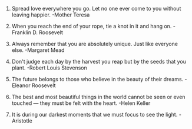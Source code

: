 1. Spread love everywhere you go. Let no one ever come to you without leaving happier. -Mother Teresa

2. When you reach the end of your rope, tie a knot in it and hang on. -Franklin D. Roosevelt

3. Always remember that you are absolutely unique. Just like everyone else. -Margaret Mead

4. Don't judge each day by the harvest you reap but by the seeds that you plant. -Robert Louis Stevenson

5. The future belongs to those who believe in the beauty of their dreams. -Eleanor Roosevelt

6. The best and most beautiful things in the world cannot be seen or even touched — they must be felt with the heart. -Helen Keller

7. It is during our darkest moments that we must focus to see the light. -Aristotle
